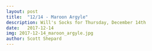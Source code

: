 ```yaml
---
layout: post
title:  "12/14 - Maroon Argyle"
description: Will's Socks for Thursday, December 14th
date:   2017-12-14
img: 2017-12-14_maroon_argyle.jpg
author: Scott Shepard
---
```

